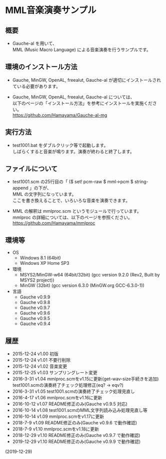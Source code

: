# MML音楽演奏サンプル

## 概要
- Gauche-al を用いて、  
  MML (Music Macro Language) による音楽演奏を行うサンプルです。


## 環境のインストール方法
- Gauche, MinGW, OpenAL, freealut, Gauche-al が適切にインストールされている必要があります。

- Gauche, MinGW, OpenAL, freealut, Gauche-al については、  
  以下のページの「インストール方法」を参考にインストールを実施ください。  
  https://github.com/Hamayama/Gauche-al-mg


## 実行方法
- test1001.bat をダブルクリック等で起動します。  
  しばらくすると音楽が鳴ります。演奏が終わると終了します。


## ファイルについて
- test1001.scm の25行目の「 ($ set! pcm-raw $ mml->pcm $ string-append 」の下が、  
  MML の文字列になっています。  
  ここを書き換えることで、いろいろな音楽を演奏できます。

- MML の解釈は mmlproc.scm というモジュールで行っています。  
  mmlproc の詳細については、以下のページを参照ください。  
  https://github.com/Hamayama/mmlproc


## 環境等
- OS
  - Windows 8.1 (64bit)
  - Windows XP Home SP3
- 環境
  - MSYS2/MinGW-w64 (64bit/32bit) (gcc version 9.2.0 (Rev2, Built by MSYS2 project))
  - MinGW (32bit) (gcc version 6.3.0 (MinGW.org GCC-6.3.0-1))
- 言語
  - Gauche v0.9.9
  - Gauche v0.9.8
  - Gauche v0.9.7
  - Gauche v0.9.6
  - Gauche v0.9.5
  - Gauche v0.9.4

## 履歴
- 2015-12-24 v1.00 初版
- 2015-12-24 v1.01 不要行削除
- 2015-12-24 v1.02 音楽変更
- 2015-12-25 v1.03 サンプリングレート変更
- 2016-3-31  v1.04 mmlproc.scmをv1.15に更新(get-wav-size手続きを追加)  
  test1001.scmの演奏終了チェック処理修正(eq? → eqv?)
- 2016-3-31  v1.05 test1001.scmの演奏終了チェック処理見直し
- 2016-4-17  v1.06 mmlproc.scmをv1.16に更新
- 2016-10-12 v1.07 README修正のみ(Gauche v0.9.5 対応)
- 2016-10-14 v1.08 test1001.scmのMML文字列読み込み処理見直し等
- 2016-10-14 v1.09 mmlproc.scmをv1.17に更新
- 2018-7-9   v1.09 README修正のみ(Gauche v0.9.6 で動作確認)
- 2018-7-9   v1.10 mmlproc.scmをv1.18に更新
- 2018-12-29 v1.10 README修正のみ(Gauche v0.9.7 で動作確認)
- 2019-12-29 v1.10 README修正のみ(Gauche v0.9.9 で動作確認)


(2019-12-29)
